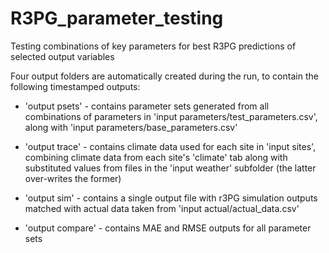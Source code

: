 # R3PG_parameter_testing

Testing combinations of key parameters for best R3PG predictions of selected output variables

Four output folders are automatically created during the run, to contain the following timestamped outputs:

* 'output psets' - contains parameter sets generated from all combinations of parameters in 'input parameters/test_parameters.csv', along with 'input parameters/base_parameters.csv'

* 'output trace' - contains climate data used for each site in 'input sites', combining climate data from each site's 'climate' tab along with substituted values from files in the 'input weather' subfolder (the latter over-writes the former)

* 'output sim' - contains a single output file with r3PG simulation outputs matched with actual data taken from 'input actual/actual_data.csv'

* 'output compare' - contains MAE and RMSE outputs for all parameter sets
